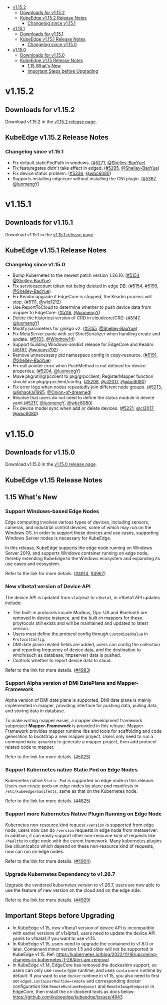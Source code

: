 * [v1.15.2](#v1152)
    * [Downloads for v1.15.2](#downloads-for-v1152)
    * [KubeEdge v1.15.2 Release Notes](#kubeedge-v1152-release-notes)
        * [Changelog since v1.15.1](#changelog-since-v1151)
* [v1.15.1](#v1151)
    * [Downloads for v1.15.1](#downloads-for-v1151)
    * [KubeEdge v1.15.1 Release Notes](#kubeedge-v1151-release-notes)
        * [Changelog since v1.15.0](#changelog-since-v1150)
* [v1.15.0](#v1150)
    * [Downloads for v1.15.0](#downloads-for-v1150)
    * [KubeEdge v1.15 Release Notes](#kubeedge-v115-release-notes)
        * [1.15 What's New](#115-whats-new)
        * [Important Steps before Upgrading](#important-steps-before-upgrading)


# v1.15.2

## Downloads for v1.15.2

Download v1.15.2 in the [v1.15.2 release page](https://github.com/kubeedge/kubeedge/releases/tag/v1.15.2).

## KubeEdge v1.15.2 Release Notes

### Changelog since v1.15.1

- Fix default staticPodPath in windows. ([#5271](https://github.com/kubeedge/kubeedge/pull/5271), [@Shelley-BaoYue](https://github.com/Shelley-BaoYue))
- Fix featuregates didn't take effect in edged. ([#5295](https://github.com/kubeedge/kubeedge/pull/5295), [@Shelley-BaoYue](https://github.com/Shelley-BaoYue))
- Fix device status problem. ([#5336](https://github.com/kubeedge/kubeedge/pull/5336), [@wbc6080](https://github.com/wbc6080))
- Supports installing edgecore without installing the CNI plugin. ([#5367](https://github.com/kubeedge/kubeedge/pull/5367), [@luomengY](https://github.com/luomengY))


# v1.15.1

## Downloads for v1.15.1

Download v1.15.1 in the [v1.15.1 release page](https://github.com/kubeedge/kubeedge/releases/tag/v1.15.1).

## KubeEdge v1.15.1 Release Notes

### Changelog since v1.15.0

- Bump Kubernetes to the newest patch version 1.26.10. ([#5154](https://github.com/kubeedge/kubeedge/pull/5154), [@Shelley-BaoYue](https://github.com/Shelley-BaoYue))
- Fix serviceaccount token not being deleted in edge DB. ([#5154](https://github.com/kubeedge/kubeedge/pull/5154), [#5199](https://github.com/kubeedge/kubeedge/pull/5199), [@Shelley-BaoYue](https://github.com/Shelley-BaoYue))
- Fix Keadm upgrade if EdgeCore is stopped, the Keadm process will stop. ([#5111](https://github.com/kubeedge/kubeedge/pull/5111), [@wlq1212](https://github.com/wlq1212))
- Use ReportToCloud to determine whether to push device data from mapper to EdgeCore. ([#5116](https://github.com/kubeedge/kubeedge/pull/5116), [@luomengY](https://github.com/luomengY))
- Delete the historical version of CRD in cloudcore/CRD. ([#5147](https://github.com/kubeedge/kubeedge/pull/5147), [@luomengY](https://github.com/luomengY))
- Modify parameters for ginkgo v2. ([#5155](https://github.com/kubeedge/kubeedge/pull/5155), [@Shelley-BaoYue](https://github.com/Shelley-BaoYue))
- Fix MetaServer panic with set StrictSerializer when handling create and update. ([#5183](https://github.com/kubeedge/kubeedge/pull/5183), [@Windrow14](https://github.com/Windrow14))
- Support building Windows-amd64 release for EdgeCore and Keadm. ([#5187](https://github.com/kubeedge/kubeedge/pull/5187), [@wujunyi792](https://github.com/wujunyi792))
- Remove unnecessary pid namespace config in copy-resource. ([#5191](https://github.com/kubeedge/kubeedge/pull/5191), [@Shelley-BaoYue](https://github.com/Shelley-BaoYue))
- Fix null pointer error when PushMethod is not defined for device properties. ([#5204](https://github.com/kubeedge/kubeedge/pull/5204), [@luomengY](https://github.com/luomengY))
- Move pkg/util/grpcclient to pkg/grpcclient; RegisterMapper function should use pkg/grpcclient/config. ([#5208](https://github.com/kubeedge/kubeedge/pull/5208), [@cl2017](https://github.com/cl2017), [@wbc6080](https://github.com/wbc6080))
- Fix error logs when nodes repeatedly join different node groups. ([#5213](https://github.com/kubeedge/kubeedge/pull/5213), [@lishaokai1995](https://github.com/lishaokai1995), [@Onion-of-dreamed](https://github.com/Onion-of-dreamed))
- Resolve that users do not need to define the status module in device yaml.([#5217](https://github.com/kubeedge/kubeedge/pull/5217), [@luomengY](https://github.com/luomengY), [@wbc6080](https://github.com/wbc6080))
- Fix device model sync when add or delete devices. ([#5221](https://github.com/kubeedge/kubeedge/pull/5221), [@cl2017](https://github.com/cl2017), [@wbc6080](https://github.com/wbc6080))

# v1.15.0

## Downloads for v1.15.0

Download v1.15.0 in the [v1.15.0 release page](https://github.com/kubeedge/kubeedge/releases/tag/v1.15.0).

## KubeEdge v1.15 Release Notes

## 1.15 What's New

### Support Windows-based Edge Nodes

Edge computing involves various types of devices, including sensors, cameras, and industrial control devices,
some of which may run on the Windows OS. In order to support these devices and use cases, supporting Windows Server nodes
is necessary for KubeEdge.

In this release, KubeEdge supports the edge node running on Windows Server 2019, and supports Windows container running on edge node,
thereby extending KubeEdge to the Windows ecosystem and expanding its use cases and ecosystem.

Refer to the link for more details. ([#4914](https://github.com/kubeedge/kubeedge/pull/4914), [#4967](https://github.com/kubeedge/kubeedge/pull/4967))

### New v1beta1 version of Device API

The device API is updated from `v1alpha2` to `v1beta1`, in v1beta1 API updates include:

- The built-in protocols incude Modbus, Opc-UA and Bluetooth are removed in device instance, and the built-in mappers for these proytocols
still exists and will be maintained and updated to latest verison.
- Users must define the protocol config through `CustomizedValue` in `ProtocolConfig`.
- DMI date plane related fields are added, users can config the collection and reporting frequency of device data, and the destination
to whcih(such as database, httpserver) data is pushed.
- Controls whether to report device data to cloud.

Refer to the link for more details. ([#4983](https://github.com/kubeedge/kubeedge/pull/4983))


### Support Alpha version of DMI DatePlane and Mapper-Framework

Alpha version of DMI date plane is supported, DMI date plane is mainly implemented in mapper, providing interface for
pushing data, pulling data, and storing data in database.

To make writing mapper easier, a mapper development framework subproject **Mapper-Framework** is provided in this release.
Mapper-Framework provides mapper runtime libs and tools for scaffolding and code generation to bootstrap a new mapper project.
Users only need to run a command `make generate` to generate a mapper project, then add protocol related code to mapper.

Refer to the link for more details. ([#5023](https://github.com/kubeedge/kubeedge/pull/5023))


### Support Kubernetes native Static Pod on Edge Nodes
Kubernetes native `Static Pod` is supported on edge node in this release. Users can create pods on edge nodes by place pod manifests in
`/etc/kubeedge/manifests`, same as that on the Kubernetes node.

Refer to the link for more details. ([#4825](https://github.com/kubeedge/kubeedge/pull/4825))


### Support more Kubernetes Native Plugin Running on Edge Node

Kubernetes non-resource kind request `/version` is supported from edge node, users now can do `/version` requests in edge node from metaserver.
In addition, it can easily support other non-resource kind of requests like `/healthz` in edge node with the curent framework.
Many kubernetes plugins like cilium/calico which depend on these non-resource kind of requests, now can run on edge nodes.

Refer to the link for more details. ([#4904](https://github.com/kubeedge/kubeedge/pull/4904))

### Upgrade Kubernetes Dependency to v1.26.7

Upgrade the vendered kubernetes version to v1.26.7, users are now able to use the feature of new version on the cloud and on the edge side.

Refer to the link for more details. ([#4929](https://github.com/kubeedge/kubeedge/pull/4929))


## Important Steps before Upgrading

- In KubeEdge v1.15, new v1beta1 version of device API is incompatible with earlier versions of v1alpha1, users need to update the device API yamls to v1bata1 if you want to use v1.15.
- In KubeEdge v1.15, users need to upgrade the containerd to v1.6.0 or later. Containerd minor version 1.5 and older will not be supported in KubeEdge v1.15.
Ref: https://kubernetes.io/blog/2022/11/18/upcoming-changes-in-kubernetes-1-26/#cri-api-removal
- In KubeEdge v1.14, EdgeCore has removed the dockeshim support, so users can only use `remote` type runtime, and uses `containerd` runtime by default. If
you want to use `docker` runtime in v1.15, you also need to first set `edged.containerRuntime=remote` and corresponding docker configuration like `RemoteRuntimeEndpoint` and `RemoteImageEndpoint` in EdgeCore, then install the cri-dockerd tools as docs below:
https://github.com/kubeedge/kubeedge/issues/4843


